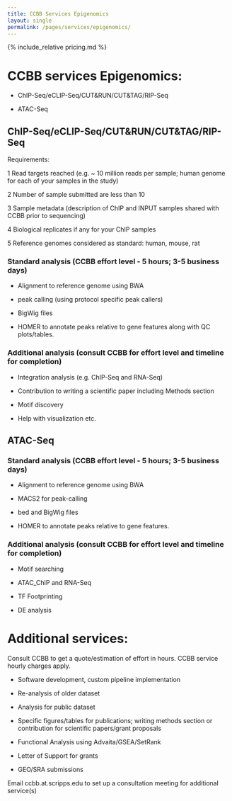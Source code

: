```yaml
---
title: CCBB Services Epigenomics
layout: single
permalink: /pages/services/epigenomics/
---
```



{% include_relative pricing.md %}

# CCBB services Epigenomics: 

* ChIP-Seq/eCLIP-Seq/CUT&RUN/CUT&TAG/RIP-Seq

* ATAC-Seq 

## ChIP-Seq/eCLIP-Seq/CUT&RUN/CUT&TAG/RIP-Seq  

Requirements:

1 Read targets reached (e.g. ~ 10 million reads per sample; human genome for each of your samples in the study)

2 Number of sample submitted are less than 10

3 Sample metadata (description of ChIP and INPUT samples shared with CCBB prior to sequencing)

4 Biological replicates if any for your ChIP samples

5 Reference genomes considered as standard: human, mouse, rat

### Standard analysis (CCBB effort level - 5 hours; 3-5 business days)

* Alignment to reference genome using BWA

* peak calling (using protocol specific peak callers)

* BigWig files

* HOMER to annotate peaks relative to gene features along with QC plots/tables. 

### Additional analysis (consult CCBB for effort level and timeline for completion)

* Integration analysis (e.g. ChIP-Seq and RNA-Seq)

* Contribution to writing a scientific paper including Methods section 

* Motif discovery

* Help with visualization etc.



## ATAC-Seq 

### Standard analysis (CCBB effort level - 5 hours; 3-5 business days)

* Alignment to reference genome using BWA

* MACS2 for peak-calling

* bed and BigWig files

* HOMER to annotate peaks relative to gene features.

### Additional analysis (consult CCBB for effort level and timeline for completion)

* Motif searching

* ATAC_ChIP and RNA-Seq 

* TF Footprinting

* DE analysis


# Additional services: 

Consult CCBB to get a quote/estimation of effort in hours. CCBB service hourly charges apply.


* Software development, custom pipeline implementation

* Re-analysis of older dataset

* Analysis for public dataset

* Specific figures/tables for publications; writing methods section or contribution for scientific papers/grant proposals

* Functional Analysis using Advaita/GSEA/SetRank

* Letter of Support for grants

* GEO/SRA submissions



Email ccbb.at.scripps.edu to set up a consultation meeting for additional service(s)




